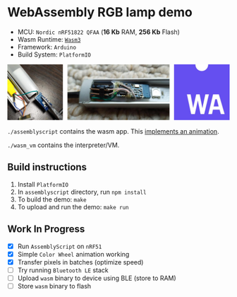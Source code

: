 # WebAssembly RGB lamp demo

- MCU: `Nordic nRF51822 QFAA` (**16 Kb** RAM, **256 Kb** Flash)
- Wasm Runtime: [`Wasm3`](https://github.com/wasm3/wasm3)
- Framework: `Arduino`
- Build System: `PlatformIO`

![demo](/extra/photos.jpg)

`./assemblyscript` contains the wasm app. This [implements an animation](/assemblyscript/app.ts).

`./wasm_vm` contains the interpreter/VM.

## Build instructions

1. Install `PlatformIO`
2. In `assemblyscript` directory, run `npm install`
3. To build the demo: `make`
4. To upload and run the demo: `make run`

## Work In Progress

- [x] Run `AssemblyScript` on `nRF51`
- [x] Simple `Color Wheel` animation working
- [x] Transfer pixels in batches (optimize speed)
- [ ] Try running `Bluetooth LE` stack
- [ ] Upload `wasm` binary to device using BLE (store to RAM)
- [ ] Store `wasm` binary to flash
